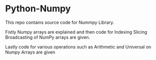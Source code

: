 # Python-Numpy

This repo contains source code for Nummpy Library.

Fistly Numpy arrays are explained and then code for Indexing Slicing Broadcasting of NumPy arrays are given.

Lastly code for various operations such as Arithmetic and Universal on Numpy Arrays are given
